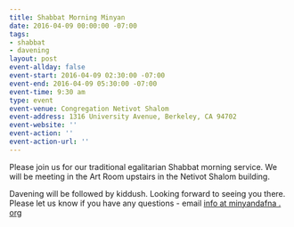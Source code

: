 ```yaml
---
title: Shabbat Morning Minyan
date: 2016-04-09 00:00:00 -07:00
tags:
- shabbat
- davening
layout: post
event-allday: false
event-start: 2016-04-09 02:30:00 -07:00
event-end: 2016-04-09 05:30:00 -07:00
event-time: 9:30 am
type: event
event-venue: Congregation Netivot Shalom
event-address: 1316 University Avenue, Berkeley, CA 94702
event-website: ''
event-action: ''
event-action-url: ''
---
```


Please join us for our traditional egalitarian Shabbat morning service. We will be meeting in the Art Room upstairs in the Netivot Shalom building.

Davening will be followed by kiddush. Looking forward to seeing you there. Please let us know if you have any questions - email [info at minyandafna . org](mailto:info@minyandafna.org)